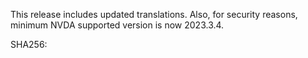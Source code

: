 This release includes updated translations. Also, for security reasons, minimum NVDA supported version is now 2023.3.4.

SHA256: 